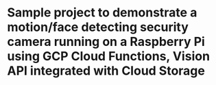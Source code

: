 # Sample project to demonstrate a motion/face detecting security camera running on a Raspberry Pi using  GCP Cloud Functions, Vision API integrated with Cloud Storage
